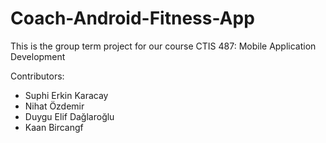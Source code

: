 # Coach-Android-Fitness-App

This is the group term project for our course CTIS 487: Mobile Application Development

Contributors:
- Suphi Erkin Karacay
- Nihat Özdemir
- Duygu Elif Dağlaroğlu
- Kaan Bircangf
